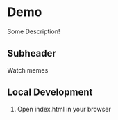 # Demo

Some Description!

## Subheader

Watch memes

## Local Development

1. Open index.html in your browser